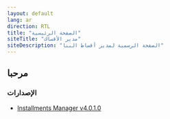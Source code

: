 ```yaml
---
layout: default
lang: ar
direction: RTL
title: "الصفحة الرئيسية"
siteTitle: "مدير الأقساك"
siteDescription: "الصفحة الرسمية لمدير أقساط البنا"
---
```



## مرحبا

### الإصدارات 

* [Installments Manager v4.0.1.0](https://github.com/AlBannaTechno/InstallmentsManagerProject/releases/download/v4.0.1.0/InstallmentsManager-v4.0.1.0.exe)
